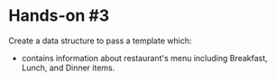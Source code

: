 # Hands-on #3

Create a data structure to pass a template which:

* contains information about restaurant's menu including Breakfast, Lunch, and Dinner items.
